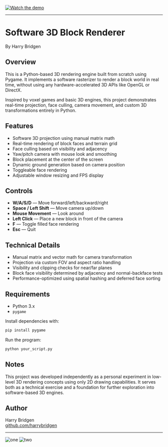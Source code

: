 [![Watch the demo](https://img.youtube.com/vi/y7Pkr4E4Nlk/0.jpg)](https://youtu.be/y7Pkr4E4Nlk)

---
# Software 3D Block Renderer

By Harry Bridgen

## Overview

This is a Python-based 3D rendering engine built from scratch using Pygame. It implements a software rasterizer to render a block world in real time, without using any hardware-accelerated 3D APIs like OpenGL or DirectX.

Inspired by voxel games and basic 3D engines, this project demonstrates real-time projection, face culling, camera movement, and custom 3D transformations entirely in Python.

## Features

- Software 3D projection using manual matrix math
- Real-time rendering of block faces and terrain grid
- Face culling based on visibility and adjacency
- Yaw/pitch camera with mouse look and smoothing
- Block placement at the center of the screen
- Dynamic ground generation based on camera position
- Toggleable face rendering
- Adjustable window resizing and FPS display

## Controls

- **W/A/S/D** — Move forward/left/backward/right
- **Space / Left Shift** — Move camera up/down
- **Mouse Movement** — Look around
- **Left Click** — Place a new block in front of the camera
- **F** — Toggle filled face rendering
- **Esc** — Quit

## Technical Details

- Manual matrix and vector math for camera transformation
- Projection via custom FOV and aspect ratio handling
- Visibility and clipping checks for near/far planes
- Block face visibility determined by adjacency and normal-backface tests
- Performance-optimized using spatial hashing and deferred face sorting

## Requirements

- Python 3.x
- `pygame`

Install dependencies with:

```bash
pip install pygame
```

Run the program:

```bash
python your_script.py
```

## Notes

This project was developed independently as a personal experiment in low-level 3D rendering concepts using only 2D drawing capabilities. It serves both as a technical exercise and a foundation for further exploration into software-based 3D engines.

## Author

Harry Bridgen  
[github.com/harrybridgen](https://github.com/harrybridgen)

---
![one](https://github.com/harrybridgen/PyGame-3d-Renderer/assets/105605342/786999f5-da1f-4d7c-a725-bb35cab301b3)
![two](https://github.com/harrybridgen/PyGame-3d-Renderer/assets/105605342/f2aad66e-e364-4a01-95b1-32326483c959)
